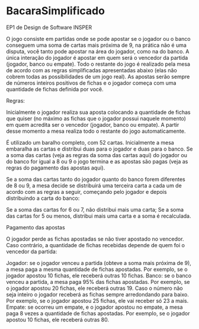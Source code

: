 # BacaraSimplificado
EP1 de Design de Software INSPER

O jogo consiste em partidas onde se pode apostar se o jogador ou o banco conseguem uma soma de cartas mais próxima de 9, na prática não é uma disputa, você tanto pode apostar na área do jogador, como na do banco. A única interação do jogador é apostar em quem será o vencedor da partida (jogador, banco ou empate). Todo o restante do jogo é realizado pela mesa de acordo com as regras simplificadas apresentadas abaixo (elas não cobrem todas as possibilidades de um jogo real). As apostas serão sempre de números inteiros positivos de fichas e o jogador começa com uma quantidade de fichas definida por você.

Regras:

Inicialmente o jogador realiza sua aposta colocando a quantidade de fichas que quiser (no máximo as fichas que o jogador possui naquele momento) em quem acredita ser o vencedor (jogador, banco ou empate). A partir desse momento a mesa realiza todo o restante do jogo automaticamente.

É utilizado um baralho completo, com 52 cartas. Inicialmente a mesa embaralha as cartas e distribui duas para o jogador e duas para o banco. Se a soma das cartas (veja as regras da soma das cartas aqui) do jogador ou do banco for igual a 8 ou 9 o jogo termina e as apostas são pagas (veja as regras do pagamento das apostas aqui).

Se a soma das cartas tanto do jogador quanto do banco forem diferentes de 8 ou 9, a mesa decide se distribuirá uma terceira carta a cada um de acordo com as regras a seguir, começando pelo jogador e depois distribuindo a carta do banco:

Se a soma das cartas for 6 ou 7, não distribui mais uma carta;
Se a soma das cartas for 5 ou menos, distribui mais uma carta e a soma é recalculada.

Pagamento das apostas

O jogador perde as fichas apostadas se não tiver apostado no vencedor. Caso contrário, a quantidade de fichas recebidas depende de quem foi o vencedor da partida:

Jogador: se o jogador venceu a partida (obteve a soma mais próxima de 9), a mesa paga a mesma quantidade de fichas apostadas. Por exemplo, se o jogador apostou 10 fichas, ele receberá outras 10 fichas.
Banco: se o banco venceu a partida, a mesa paga 95% das fichas apostadas. Por exemplo, se o jogador apostou 20 fichas, ele receberá outras 19. Caso o número não seja inteiro o jogador receberá as fichas sempre arredondando para baixo. Por exemplo, se o jogador apostou 25 fichas, ele vai receber só 23 a mais.
Empate: se ocorreu um empate, e o jogador apostou no empate, a mesa paga 8 vezes a quantidade de fichas apostadas. Por exemplo, se o jogador apostou 10 fichas, ele receberá outras 80.